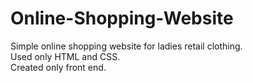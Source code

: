 # Online-Shopping-Website

Simple online shopping website for ladies retail clothing. <br>
Used only HTML and CSS.<br>
Created only front end. <br>
